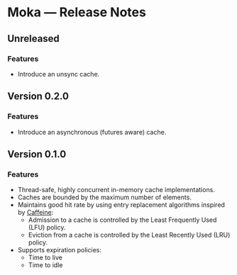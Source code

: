 # Moka &mdash; Release Notes

## Unreleased

### Features

- Introduce an unsync cache.


## Version 0.2.0

### Features

- Introduce an asynchronous (futures aware) cache.


## Version 0.1.0

### Features

- Thread-safe, highly concurrent in-memory cache implementations.
- Caches are bounded by the maximum number of elements.
- Maintains good hit rate by using entry replacement algorithms inspired by
  [Caffeine][caffeine-git]:
    - Admission to a cache is controlled by the Least Frequently Used (LFU) policy.
    - Eviction from a cache is controlled by the Least Recently Used (LRU) policy.
- Supports expiration policies:
    - Time to live
    - Time to idle

[caffeine-git]: https://github.com/ben-manes/caffeine
